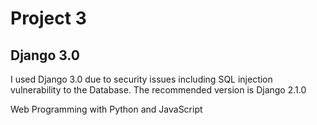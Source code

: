 # Project 3

## Django 3.0
I used Django 3.0 due to security issues including SQL injection vulnerability to the Database.
The recommended version is Django 2.1.0

Web Programming with Python and JavaScript
